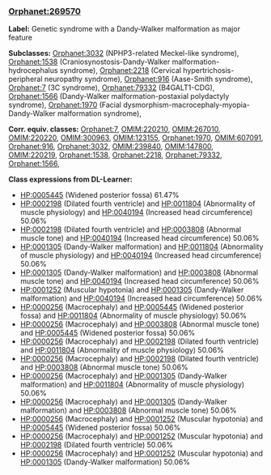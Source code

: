 
### [Orphanet:269570](http://www.orpha.net/ORDO/Orphanet_269570)
**Label:** Genetic syndrome with a Dandy-Walker malformation as major feature

**Subclasses:** [Orphanet:3032](http://www.orpha.net/ORDO/Orphanet_3032) (NPHP3-related Meckel-like syndrome), [Orphanet:1538](http://www.orpha.net/ORDO/Orphanet_1538) (Craniosynostosis-Dandy-Walker malformation-hydrocephalus syndrome), [Orphanet:2218](http://www.orpha.net/ORDO/Orphanet_2218) (Cervical hypertrichosis-peripheral neuropathy syndrome), [Orphanet:916](http://www.orpha.net/ORDO/Orphanet_916) (Aase-Smith syndrome), [Orphanet:7](http://www.orpha.net/ORDO/Orphanet_7) (3C syndrome), [Orphanet:79332](http://www.orpha.net/ORDO/Orphanet_79332) (B4GALT1-CDG), [Orphanet:1566](http://www.orpha.net/ORDO/Orphanet_1566) (Dandy-Walker malformation-postaxial polydactyly syndrome), [Orphanet:1970](http://www.orpha.net/ORDO/Orphanet_1970) (Facial dysmorphism-macrocephaly-myopia-Dandy-Walker malformation syndrome), 

**Corr. equiv. classes:** [Orphanet:7](http://www.orpha.net/ORDO/Orphanet_7), [OMIM:220210](http://purl.obolibrary.org/obo/OMIM_220210), [OMIM:267010](http://purl.obolibrary.org/obo/OMIM_267010), [OMIM:220220](http://purl.obolibrary.org/obo/OMIM_220220), [OMIM:300963](http://purl.obolibrary.org/obo/OMIM_300963), [OMIM:123155](http://purl.obolibrary.org/obo/OMIM_123155), [Orphanet:1970](http://www.orpha.net/ORDO/Orphanet_1970), [OMIM:607091](http://purl.obolibrary.org/obo/OMIM_607091), [Orphanet:916](http://www.orpha.net/ORDO/Orphanet_916), [Orphanet:3032](http://www.orpha.net/ORDO/Orphanet_3032), [OMIM:239840](http://purl.obolibrary.org/obo/OMIM_239840), [OMIM:147800](http://purl.obolibrary.org/obo/OMIM_147800), [OMIM:220219](http://purl.obolibrary.org/obo/OMIM_220219), [Orphanet:1538](http://www.orpha.net/ORDO/Orphanet_1538), [Orphanet:2218](http://www.orpha.net/ORDO/Orphanet_2218), [Orphanet:79332](http://www.orpha.net/ORDO/Orphanet_79332), [Orphanet:1566](http://www.orpha.net/ORDO/Orphanet_1566), 

**Class expressions from DL-Learner:**

- [HP:0005445](http://purl.obolibrary.org/obo/HP_0005445) (Widened posterior fossa) 61.47%
- [HP:0002198](http://purl.obolibrary.org/obo/HP_0002198) (Dilated fourth ventricle) and [HP:0011804](http://purl.obolibrary.org/obo/HP_0011804) (Abnormality of muscle physiology) and [HP:0040194](http://purl.obolibrary.org/obo/HP_0040194) (Increased head circumference) 50.06%
- [HP:0002198](http://purl.obolibrary.org/obo/HP_0002198) (Dilated fourth ventricle) and [HP:0003808](http://purl.obolibrary.org/obo/HP_0003808) (Abnormal muscle tone) and [HP:0040194](http://purl.obolibrary.org/obo/HP_0040194) (Increased head circumference) 50.06%
- [HP:0001305](http://purl.obolibrary.org/obo/HP_0001305) (Dandy-Walker malformation) and [HP:0011804](http://purl.obolibrary.org/obo/HP_0011804) (Abnormality of muscle physiology) and [HP:0040194](http://purl.obolibrary.org/obo/HP_0040194) (Increased head circumference) 50.06%
- [HP:0001305](http://purl.obolibrary.org/obo/HP_0001305) (Dandy-Walker malformation) and [HP:0003808](http://purl.obolibrary.org/obo/HP_0003808) (Abnormal muscle tone) and [HP:0040194](http://purl.obolibrary.org/obo/HP_0040194) (Increased head circumference) 50.06%
- [HP:0001252](http://purl.obolibrary.org/obo/HP_0001252) (Muscular hypotonia) and [HP:0001305](http://purl.obolibrary.org/obo/HP_0001305) (Dandy-Walker malformation) and [HP:0040194](http://purl.obolibrary.org/obo/HP_0040194) (Increased head circumference) 50.06%
- [HP:0000256](http://purl.obolibrary.org/obo/HP_0000256) (Macrocephaly) and [HP:0005445](http://purl.obolibrary.org/obo/HP_0005445) (Widened posterior fossa) and [HP:0011804](http://purl.obolibrary.org/obo/HP_0011804) (Abnormality of muscle physiology) 50.06%
- [HP:0000256](http://purl.obolibrary.org/obo/HP_0000256) (Macrocephaly) and [HP:0003808](http://purl.obolibrary.org/obo/HP_0003808) (Abnormal muscle tone) and [HP:0005445](http://purl.obolibrary.org/obo/HP_0005445) (Widened posterior fossa) 50.06%
- [HP:0000256](http://purl.obolibrary.org/obo/HP_0000256) (Macrocephaly) and [HP:0002198](http://purl.obolibrary.org/obo/HP_0002198) (Dilated fourth ventricle) and [HP:0011804](http://purl.obolibrary.org/obo/HP_0011804) (Abnormality of muscle physiology) 50.06%
- [HP:0000256](http://purl.obolibrary.org/obo/HP_0000256) (Macrocephaly) and [HP:0002198](http://purl.obolibrary.org/obo/HP_0002198) (Dilated fourth ventricle) and [HP:0003808](http://purl.obolibrary.org/obo/HP_0003808) (Abnormal muscle tone) 50.06%
- [HP:0000256](http://purl.obolibrary.org/obo/HP_0000256) (Macrocephaly) and [HP:0001305](http://purl.obolibrary.org/obo/HP_0001305) (Dandy-Walker malformation) and [HP:0011804](http://purl.obolibrary.org/obo/HP_0011804) (Abnormality of muscle physiology) 50.06%
- [HP:0000256](http://purl.obolibrary.org/obo/HP_0000256) (Macrocephaly) and [HP:0001305](http://purl.obolibrary.org/obo/HP_0001305) (Dandy-Walker malformation) and [HP:0003808](http://purl.obolibrary.org/obo/HP_0003808) (Abnormal muscle tone) 50.06%
- [HP:0000256](http://purl.obolibrary.org/obo/HP_0000256) (Macrocephaly) and [HP:0001252](http://purl.obolibrary.org/obo/HP_0001252) (Muscular hypotonia) and [HP:0005445](http://purl.obolibrary.org/obo/HP_0005445) (Widened posterior fossa) 50.06%
- [HP:0000256](http://purl.obolibrary.org/obo/HP_0000256) (Macrocephaly) and [HP:0001252](http://purl.obolibrary.org/obo/HP_0001252) (Muscular hypotonia) and [HP:0002198](http://purl.obolibrary.org/obo/HP_0002198) (Dilated fourth ventricle) 50.06%
- [HP:0000256](http://purl.obolibrary.org/obo/HP_0000256) (Macrocephaly) and [HP:0001252](http://purl.obolibrary.org/obo/HP_0001252) (Muscular hypotonia) and [HP:0001305](http://purl.obolibrary.org/obo/HP_0001305) (Dandy-Walker malformation) 50.06%


